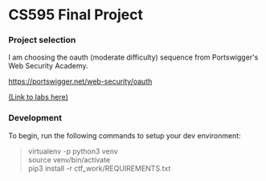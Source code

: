 # CS595 Final Project

### Project selection
I am choosing the oauth (moderate difficulty) sequence from Portswigger's Web Security Academy.

https://portswigger.net/web-security/oauth  

[(Link to labs here)](https://portswigger.net/web-security/all-labs#oauth-authentication)

### Development
To begin, run the following commands to setup your dev environment:
> virtualenv -p python3 venv  
> source venv/bin/activate  
> pip3 install -r ctf_work/REQUIREMENTS.txt 
